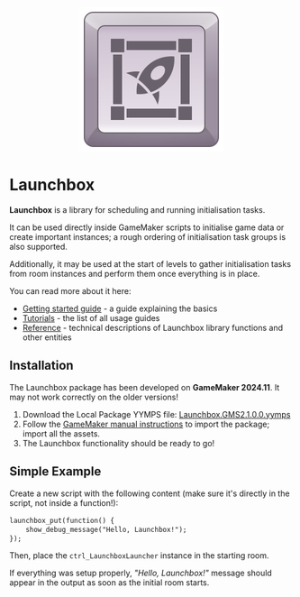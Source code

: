 <p align="center">
    <img src="Logo.png" alt="Launchbox Logo">
</p>

# Launchbox

**Launchbox** is a library for scheduling and running initialisation tasks.

It can be used directly inside GameMaker scripts to initialise game data or create important instances; a rough ordering of initialisation task groups is also supported.

Additionally, it may be used at the start of levels to gather initialisation tasks from room instances and perform them once everything is in place.

You can read more about it here:

- [Getting started guide](/Docs/Tutorials/01-GettingStarted.md) - a guide explaining the basics
- [Tutorials](/Docs/Tutorials/TOC.md) - the list of all usage guides
- [Reference](/Docs/Reference/Reference.md) - technical descriptions of Launchbox library functions and other entities

## Installation

The Launchbox package has been developed on **GameMaker 2024.11**. It may not work correctly on the older versions!

1. Download the Local Package YYMPS file: [Launchbox.GMS2.1.0.0.yymps](https://github.com/Alphish/gm-launchbox/releases/download/GMS2.0.9.0/Launchbox.GMS2.0.9.0.yymps)
2. Follow the [GameMaker manual instructions](https://manual.gamemaker.io/monthly/en/#t=IDE_Tools%2FLocal_Asset_Packages.htm) to import the package; import all the assets.
3. The Launchbox functionality should be ready to go!

## Simple Example

Create a new script with the following content (make sure it's directly in the script, not inside a function!):

```gml
launchbox_put(function() {
    show_debug_message("Hello, Launchbox!");
});
```

Then, place the `ctrl_LaunchboxLauncher` instance in the starting room.

If everything was setup properly, *"Hello, Launchbox!"* message should appear in the output as soon as the initial room starts.
